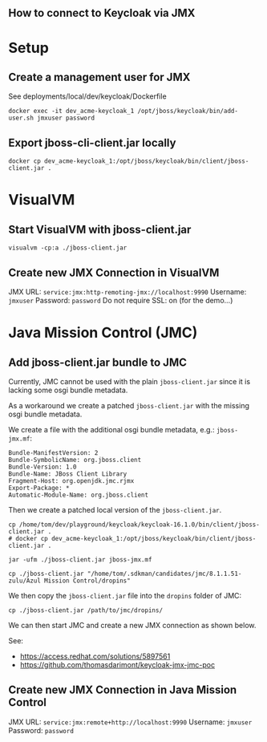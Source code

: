 How to connect to Keycloak via JMX
----

# Setup
## Create a management user for JMX
See deployments/local/dev/keycloak/Dockerfile
```
docker exec -it dev_acme-keycloak_1 /opt/jboss/keycloak/bin/add-user.sh jmxuser password
```


## Export jboss-cli-client.jar locally
```
docker cp dev_acme-keycloak_1:/opt/jboss/keycloak/bin/client/jboss-client.jar .
```

# VisualVM

## Start VisualVM with jboss-client.jar
```
visualvm -cp:a ./jboss-client.jar
```

## Create new JMX Connection in VisualVM

JMX URL: `service:jmx:http-remoting-jmx://localhost:9990`
Username: `jmxuser`
Password: `password`
Do not require SSL: on (for the demo...)

# Java Mission Control (JMC)

## Add jboss-client.jar bundle to JMC

Currently, JMC cannot be used with the plain `jboss-client.jar` since it is lacking some osgi bundle metadata. 

As a workaround we create a patched `jboss-client.jar` with the missing osgi bundle metadata.

We create a file with the additional osgi bundle metadata, e.g.: `jboss-jmx.mf`:
```
Bundle-ManifestVersion: 2 
Bundle-SymbolicName: org.jboss.client
Bundle-Version: 1.0
Bundle-Name: JBoss Client Library
Fragment-Host: org.openjdk.jmc.rjmx
Export-Package: *
Automatic-Module-Name: org.jboss.client
```

Then we create a patched local version of the `jboss-client.jar`.
```
cp /home/tom/dev/playground/keycloak/keycloak-16.1.0/bin/client/jboss-client.jar .
# docker cp dev_acme-keycloak_1:/opt/jboss/keycloak/bin/client/jboss-client.jar .

jar -ufm ./jboss-client.jar jboss-jmx.mf

cp ./jboss-client.jar "/home/tom/.sdkman/candidates/jmc/8.1.1.51-zulu/Azul Mission Control/dropins"
```

We then copy the `jboss-client.jar` file into the `dropins` folder of JMC:
```
cp ./jboss-client.jar /path/to/jmc/dropins/
```

We can then start JMC and create a new JMX connection as shown below.

See:
- https://access.redhat.com/solutions/5897561
- https://github.com/thomasdarimont/keycloak-jmx-jmc-poc

## Create new JMX Connection in Java Mission Control

JMX URL: `service:jmx:remote+http://localhost:9990`
Username: `jmxuser`
Password: `password`
